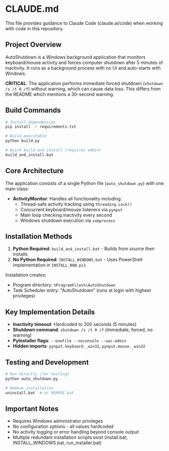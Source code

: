 # CLAUDE.md

This file provides guidance to Claude Code (claude.ai/code) when working with code in this repository.

## Project Overview

AutoShutdown is a Windows background application that monitors keyboard/mouse activity and forces computer shutdown after 5 minutes of inactivity. It runs as a background process with no UI and auto-starts with Windows.

**CRITICAL**: The application performs immediate forced shutdown (`shutdown /s /t 0 /f`) without warning, which can cause data loss. This differs from the README which mentions a 30-second warning.

## Build Commands

```bash
# Install dependencies
pip install -r requirements.txt

# Build executable
python build.py

# Quick build and install (requires admin)
build_and_install.bat
```

## Core Architecture

The application consists of a single Python file (`auto_shutdown.py`) with one main class:

- **ActivityMonitor**: Handles all functionality including:
  - Thread-safe activity tracking using `threading.Lock()`
  - Concurrent keyboard/mouse listeners via `pynput`
  - Main loop checking inactivity every second
  - Windows shutdown execution via `subprocess`

## Installation Methods

1. **Python Required**: `build_and_install.bat` - Builds from source then installs
2. **No Python Required**: `INSTALL_WINDOWS.bat` - Uses PowerShell implementation in `INSTALL_NOW.ps1`

Installation creates:
- Program directory: `%ProgramFiles%\AutoShutdown`
- Task Scheduler entry: "AutoShutdown" (runs at login with highest privileges)

## Key Implementation Details

- **Inactivity timeout**: Hardcoded to 300 seconds (5 minutes)
- **Shutdown command**: `shutdown /s /t 0 /f` (immediate, forced, no warning)
- **PyInstaller flags**: `--onefile --noconsole --uac-admin`
- **Hidden imports**: `pynput.keyboard._win32`, `pynput.mouse._win32`

## Testing and Development

```bash
# Run directly (for testing)
python auto_shutdown.py

# Remove installation
uninstall.bat  # or REMOVE.bat
```

## Important Notes

- Requires Windows administrator privileges
- No configuration options - all values hardcoded
- No activity logging or error handling beyond console output
- Multiple redundant installation scripts exist (install.bat, INSTALL_WINDOWS.bat, run_installer.bat)